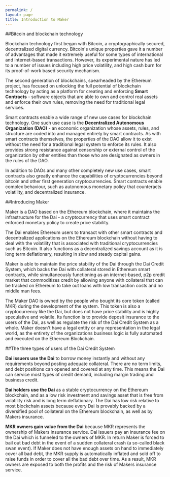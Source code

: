 ```yaml
---
permalink: /
layout: page
title: Introduction to Maker
---
```



##Bitcoin and blockchain technology

Blockchain technology first began with Bitcoin, a cryptographically secured, decentralized digital currency. Bitcoin's unique properties gave it a number of advantages that made it extremely useful for some types of international and internet-based transactions. However, its experimental nature has led to a number of issues including high price volatility, and high cash burn for its proof-of-work based security mechanism.

The second generation of blockchains, spearheaded by the Ethereum project, has focused on unlocking the full potential of blockchain technology by acting as a platform for creating and enforcing **Smart Contracts** - software objects that are able to own and control real assets and enforce their own rules, removing the need for traditional legal services.

Smart contracts enable a wide range of new use cases for blockchain technology. One such use case is the **Decentralized Autonomous Organization (DAO)** - an economic organization whose assets, rules, and structure are coded into and managed entirely by smart contracts. As with smart contracts themselves, the properties of the DAO allow it to exist without the need for a traditional legal system to enforce its rules. It also provides strong resistance against censorship or external control of the organization by other entities than those who are designated as owners in the rules of the DAO.

In addition to DAOs and many other completely new use cases, smart contracts also greatly enhance the capabilities of cryptocurrencies beyond bitcoin and other first generation cryptocurrencies. Smart contracts enable complex behaviour, such as autonomous monetary policy that counteracts volatility, and decentralized insurance.

##Introducing Maker

Maker is a DAO based on the Ethereum blockchain, where it maintains the infrastructure for the Dai - a cryptocurrency that uses smart contract enforced monetary policy to create price stability.

The Dai enables Ethereum users to transact with other smart contracts and decentralized applications on the Ethereum blockchain without having to deal with the volatility that is associated with traditional cryptocurrencies such as Bitcoin. It also functions as a decentralized savings account as it is long term deflationary, resulting in slow and steady capital gains.

Maker is able to maintain the price stability of the Dai through the Dai Credit System, which backs the Dai with collateral stored in Ethereum smart contracts, while simultaneously functioning as an internet-based, p2p credit market that commoditizes credit by allowing anyone with collateral that can be tracked on Ethereum to take out loans with low transaction costs and no middle man fees.

The Maker DAO is owned by the people who bought its core token (called MKR) during the development of the system. This token is also a cryptocurrency like the Dai, but does not have price stability and is highly speculative and volatile. Its function is to provide deposit insurance to the users of the Dai, as well as regulate the risk of the Dai Credit System as a whole. Maker doesn't have a legal entity or any representation in the legal world, as the entirety of the organizations business logic is fully automated and executed on the Ethereum Blockchain.

##The three types of users of the Dai Credit System

**Dai issuers use the Dai** to borrow money instantly and without any requirements beyond posting adequate collateral. There are no term limits, and debt positions can opened and covered at any time. This means the Dai can service most types of credit demand, including margin trading and business credit.

**Dai holders use the Dai** as a stable cryptocurrency on the Ethereum blockchain, and as a low risk investment and savings asset that is free from volatility risk and is long term deflationary. The Dai has low risk relative to most blockchain assets because every Dai is provably backed by a diversified pool of collateral on the Ethereum blockchain, as well as by Makers insurance.

**MKR owners gain value from the Dai** because MKR represents the ownership of Makers insurance service. Dai issuers pay an insurance fee on the Dai which is funneled to the owners of MKR. In return Maker is forced to bail out bad debt in the event of a sudden collateral crash (a so-called black swan event). If Maker does not have enough assets on hand to immediately cover all bad debt, the MKR supply is automatically inflated and sold off to raise funds in order to cover all the bad debt over time. As a result, MKR owners are exposed to both the profits and the risk of Makers insurance service.
